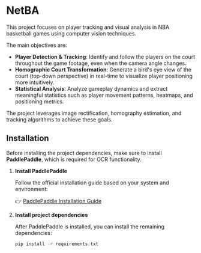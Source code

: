 # NetBA

This project focuses on player tracking and visual analysis in NBA basketball games using computer vision techniques. 

The main objectives are:

- **Player Detection & Tracking**: Identify and follow the players on the court throughout the game footage, even when the camera angle changes.
- **Homographic Court Transformation**: Generate a bird's eye view of the court (top-down perspective) in real-time to visualize player positioning more intuitively.
- **Statistical Analysis**: Analyze gameplay dynamics and extract meaningful statistics such as player movement patterns, heatmaps, and positioning metrics.

The project leverages image rectification, homography estimation, and tracking algorithms to achieve these goals.

## Installation

Before installing the project dependencies, make sure to install **PaddlePaddle**, which is required for OCR functionality.

1. **Install PaddlePaddle**

   Follow the official installation guide based on your system and environment:

   👉 [PaddlePaddle Installation Guide](https://www.paddlepaddle.org.cn/en/install/quick?docurl=undefined)

2. **Install project dependencies**

   After PaddlePaddle is installed, you can install the remaining dependencies:

   ```bash
   pip install -r requirements.txt